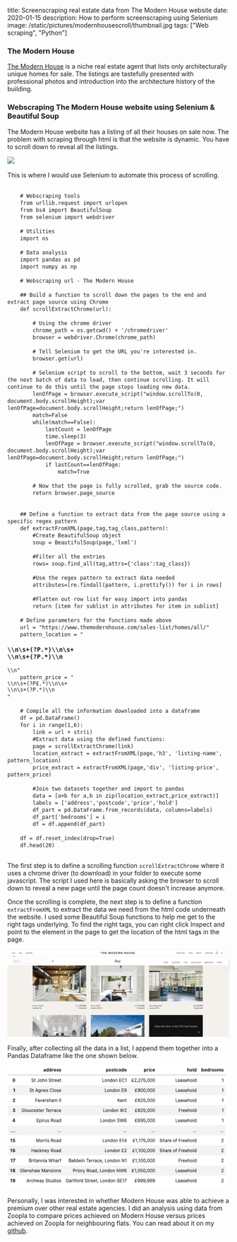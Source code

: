 title: Screenscraping real estate data from The Modern House website
date: 2020-01-15
description: How to perform screenscraping using Selenium
image: /static/pictures/modernhousescroll/thumbnail.jpg
tags: ["Web scraping", "Python"]

### The Modern House
[The Modern House](https://www.themodernhouse.com) is a niche real estate agent that lists only architecturally unique homes for sale. The listings are tastefully presented with professional photos and introduction into the architecture history of the building.

### Webscraping The Modern House website using Selenium & Beautiful Soup
The Modern House website has a listing of all their houses on sale now. The problem with scraping through html is that the website is dynamic. You have to scroll down to reveal all the listings.

<img src="/static/pictures/modernhousescroll/modernhousescroll.gif" class="img-fluid">

This is where I would use Selenium to automate this process of scrolling. 

<pre><code class="py"> 
    # Webscraping tools
    from urllib.request import urlopen
    from bs4 import BeautifulSoup
    from selenium import webdriver

    # Utilities
    import os

    # Data analysis
    import pandas as pd
    import numpy as np

    # Webscraping url - The Modern House

    ## Build a function to scroll down the pages to the end and extract page source using Chrome 
    def scrollExtractChrome(url):
    
        # Using the chrome driver
        chrome_path = os.getcwd() + '/chromedriver'
        browser = webdriver.Chrome(chrome_path)

        # Tell Selenium to get the URL you're interested in.
        browser.get(url)

        # Selenium script to scroll to the bottom, wait 3 seconds for the next batch of data to load, then continue scrolling. It will continue to do this until the page stops loading new data.
        lenOfPage = browser.execute_script("window.scrollTo(0, document.body.scrollHeight);var lenOfPage=document.body.scrollHeight;return lenOfPage;")
        match=False
        while(match==False):
            lastCount = lenOfPage
            time.sleep(3)
            lenOfPage = browser.execute_script("window.scrollTo(0, document.body.scrollHeight);var lenOfPage=document.body.scrollHeight;return lenOfPage;")
            if lastCount==lenOfPage:
                match=True

        # Now that the page is fully scrolled, grab the source code.
        return browser.page_source

        
    ## Define a function to extract data from the page source using a specific regex pattern
    def extractFromXML(page,tag,tag_class,pattern):
        #Create BeautifulSoup object
        soup = BeautifulSoup(page,'lxml')

        #Filter all the entries
        rows= soup.find_all(tag,attrs={'class':tag_class})

        #Use the regex pattern to extract data needed
        attributes=[re.findall(pattern, i.prettify()) for i in rows]

        #Flatten out row list for easy import into pandas
        return [item for sublist in attributes for item in sublist]

    # Define parameters for the functions made above
    url = "https://www.themodernhouse.com/sales-list/homes/all/"
    pattern_location = "<h3 class=\"listing-name\">\\n\s+(?P<name>.*)\\n\s+<br/>\\n\s+(?P<postcode>.*)\\n</h3>\\n"
    pattern_price = "<div class=\"listing-price\">\\n\s+(?P<price>£.*)\\n\s+<br/>\\n\s+(?P<hold>.*)\\n</div>"

    # Compile all the information downloaded into a dataframe
    df = pd.DataFrame()
    for i in range(1,6):
        link = url + str(i)
        #Extract data using the defined functions:
        page = scrollExtractChrome(link)
        location_extract = extractFromXML(page,'h3', 'listing-name', pattern_location)
        price_extract = extractFromXML(page,'div', 'listing-price', pattern_price)
        
        #Join two datasets together and import to pandas
        data = [a+b for a,b in zip(location_extract,price_extract)]
        labels = ['address','postcode','price','hold']
        df_part = pd.DataFrame.from_records(data, columns=labels)
        df_part['bedrooms'] = i
        df = df.append(df_part)

    df = df.reset_index(drop=True)
    df.head(20)

</code></pre>

The first step is to define a scrolling function `scrollExtractChrome`  where it uses a chrome driver (to download) in your folder to execute some javascript. The script I used here is basically asking the browser to scroll down to reveal a new page until the page count doesn't increase anymore. 

Once the scrolling is complete, the next step is to define a function `extractFromXML` to extract the data we need from the html code underneath the website. I used some Beautiful Soup functions to help me get to the right tags underlying. To find the right tags, you can right click Inspect and point to the element in the page to get the location of the html tags in the page. 

<img src="/static/pictures/modernhousescroll/modernhousehtml.gif" class="img-fluid">

Finally, after collecting all the data in a list, I append them together into a Pandas Dataframe like the one shown below. 

<img src="/static/pictures/modernhousescroll/Pasted image 20220111103231.png" class="img-fluid">

Personally, I was interested in whether Modern House was able to achieve a premium over other real estate agencies. I did an analysis using data from Zoopla to compare prices achieved on Modern House versus prices achieved on Zoopla for neighbouring flats. You can read about it on my [github](https://github.com/wjivan/modernhousescraper). 